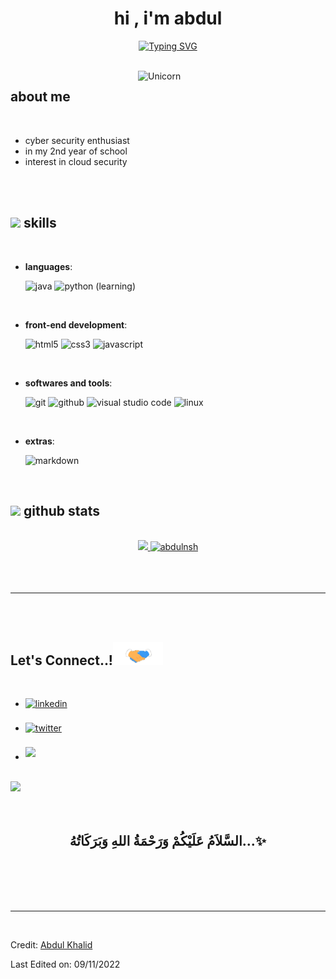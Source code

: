 <h1 align="center"><b>hi , i'm abdul</b></h1>
<!--  -->
<p align="center">
<a href="https://git.io/typing-svg"><img src="https://readme-typing-svg.herokuapp.com?font=Fira+Code&pause=1000&color=FFFFFF&center=true&vCenter=true&random=false&width=435&lines=%E2%80%8F%D8%A7%D9%8E%D9%84%D8%B3%D9%8E%D9%84%D8%A7%D9%85%D9%8F+%D8%B9%D9%8E%D9%84%D9%8E%D9%8A%D9%92%D9%83%D9%8F%D9%85+%D9%88%D9%8E%D8%B1%D9%8E%D8%AD%D9%92%D9%85%D9%8E%D8%A9%D9%8F+%D8%A7%D9%8E%D9%84%D9%84%D9%87%D9%90+%D9%88%D9%8E%D8%A8%D9%8E%D8%B1%D9%8E%D9%83%D8%A7%D8%AA%D9%8F%D9%87%D9%8F;cyber+security+enthusiast;computer+science+student;avid+learner" alt="Typing SVG" /></a>
</p>


<br>


<img align="right" width=300px alt="Unicorn" src="https://c.tenor.com/GN73MKBawZYAAAAi/busy-cute.gif" />
	
## **about me**

<br>

- cyber security enthusiast
- in my 2nd year of school
- interest in cloud security

<br>

<br>

## <img src="https://media2.giphy.com/media/QssGEmpkyEOhBCb7e1/giphy.gif?cid=ecf05e47a0n3gi1bfqntqmob8g9aid1oyj2wr3ds3mg700bl&rid=giphy.gif" width ="25"><b> skills</b>
<br>

<p align="center">

- **languages**:
    
    ![java](https://img.shields.io/badge/Java%20-%232370ED.svg?style=for-the-badge&logo=java&logoColor=orange)
    ![python (learning)](https://img.shields.io/badge/Python%20-%2314354C.svg?style=for-the-badge&logo=python&logoColor=white)

<br>   
    
- **front-end development**:

   ![html5](https://img.shields.io/badge/HTML5%20-%23E34F26.svg?style=for-the-badge&logo=html5&logoColor=white)
   ![css3](https://img.shields.io/badge/CSS%20-%231572B6.svg?style=for-the-badge&logo=css3&logoColor=white)
   ![javascript](https://img.shields.io/badge/JavaScript%20-%23F7DF1E.svg?style=for-the-badge&logo=javascript&logoColor=black)

<br>

- **softwares and tools**:

    ![git](https://img.shields.io/badge/git-%23F05033.svg?style=for-the-badge&logo=git&logoColor=white)
    ![github](https://img.shields.io/badge/github-%23121011.svg?style=for-the-badge&logo=github&logoColor=white)
    ![visual studio code](https://img.shields.io/badge/Visual%20Studio%20Code-0078d7.svg?style=for-the-badge&logo=visual-studio-code&logoColor=white)
    ![linux](https://img.shields.io/badge/Linux-FCC624?style=for-the-badge&logo=linux&logoColor=black) 

<br>

- **extras**:
  
    ![markdown](https://img.shields.io/badge/markdown-%23000000.svg?style=for-the-badge&logo=markdown&logoColor=white)   

</p>
<br>


## <img src="https://media.giphy.com/media/iY8CRBdQXODJSCERIr/giphy.gif" width="35"><b> github stats </b>
<br>

<div align="center">

<a href="https://github.com/abdulnsh/">
  <img src="https://github-readme-stats.vercel.app/api?username=abdulnsh&include_all_commits=true&count_private=true&show_icons=true&line_height=20&title_color=7A7ADB&icon_color=2234AE&text_color=D3D3D3&bg_color=0,000000,130F40" width="450"/>
  <img src="https://github-readme-stats.vercel.app/api/top-langs?username=abdulnsh&show_icons=true&locale=en&layout=compact&line_height=20&title_color=7A7ADB&icon_color=2234AE&text_color=D3D3D3&bg_color=0,000000,130F40" width="375"  alt="abdulnsh"/>

</a>
</div>

<br>
<br>
<br>

-----

<br>
<br>

## <b> Let's Connect..!</b><img src="https://github.com/0xAbdulKhalid/0xAbdulKhalid/raw/main/assets/mdImages/handshake.gif" width ="80">
<br>
<div align='left'>

<ul>

<li>
<a href="https://linkedin.com/in/0xabdulkhalid" target="_blank">
<img src="https://img.shields.io/badge/linkedin:  0xabdulkhalid-%2300acee.svg?color=405DE6&style=for-the-badge&logo=linkedin&logoColor=white" alt=linkedin style="margin-bottom: 5px;"/>
</a>
</li>

<br>

<li>
<a href="https://twitter.com/0xabdulkhalid" target="_blank">
<img src="https://img.shields.io/badge/twitter:  0xabdulkhalid-%2300acee.svg?color=1DA1F2&style=for-the-badge&logo=twitter&logoColor=white" alt=twitter style="margin-bottom: 5px;"/>
</a>
</li>

<br>

<li>
<a href="mailto:0xabdulkhalid@gmail.com" target="_blank">
<img src="https://img.shields.io/badge/gmail:  0xabdulkhalid-%23EA4335.svg?style=for-the-badge&logo=gmail&logoColor=white" t=mail style="margin-bottom: 5px;" />
</a>
</li>
	
</ul>
</div>

<br>
<img src="https://user-images.githubusercontent.com/73097560/115834477-dbab4500-a447-11eb-908a-139a6edaec5c.gif">
<br>
<br>
<br>

<div align='center'>

## <b>السَّلاَمُ عَلَيْكُمْ وَرَحْمَةُ اللهِ وَبَرَكَاتُهُ...✨</b>

</div>
<br>
<br>
<br>
<br>

---

<br>

Credit: [Abdul Khalid](https://github.com/0xabdulkhalid)

Last Edited on: 09/11/2022

